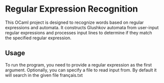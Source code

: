 # Regular Expression Recognition

This OCaml project is designed to recognize words based on regular expressions and automata. It constructs Glushkov automata from user-input regular expressions and processes input lines to determine if they match the specified regular expression.

## Usage

To run the program, you need to provide a regular expression as the first argument. Optionally, you can specify a file to read input from. By default it will search in the given file français.txt
